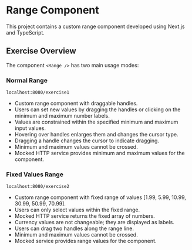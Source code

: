 # Range Component

This project contains a custom range component developed using Next.js and TypeScript.

## Exercise Overview

The component `<Range />` has two main usage modes:

### Normal Range

`localhost:8080/exercise1`

- Custom range component with draggable handles.
- Users can set new values by dragging the handles or clicking on the minimum and maximum number labels.
- Values are constrained within the specified minimum and maximum input values.
- Hovering over handles enlarges them and changes the cursor type.
- Dragging a handle changes the cursor to indicate dragging.
- Minimum and maximum values cannot be crossed.
- Mocked HTTP service provides minimum and maximum values for the component.

### Fixed Values Range

`localhost:8080/exercise2`

- Custom range component with fixed range of values [1.99, 5.99, 10.99, 30.99, 50.99, 70.99].
- Users can only select values within the fixed range.
- Mocked HTTP service returns the fixed array of numbers.
- Currency values are not changeable; they are displayed as labels.
- Users can drag two handles along the range line.
- Minimum and maximum values cannot be crossed.
- Mocked service provides range values for the component.
